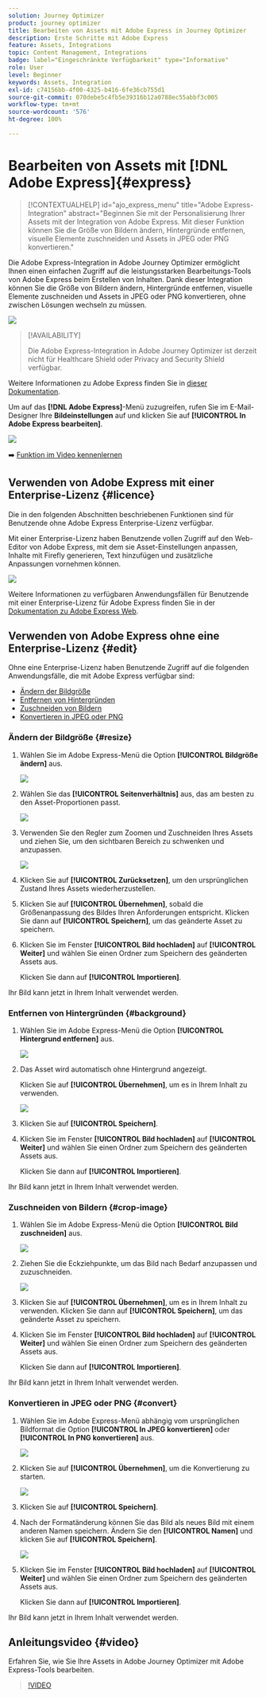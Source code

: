 ```yaml
---
solution: Journey Optimizer
product: journey optimizer
title: Bearbeiten von Assets mit Adobe Express in Journey Optimizer
description: Erste Schritte mit Adobe Express
feature: Assets, Integrations
topic: Content Management, Integrations
badge: label="Eingeschränkte Verfügbarkeit" type="Informative"
role: User
level: Beginner
keywords: Assets, Integration
exl-id: c74156bb-4f00-4325-b416-6fe36cb755d1
source-git-commit: 070debe5c4fb5e39316b12a0788ec55abbf3c005
workflow-type: tm+mt
source-wordcount: '576'
ht-degree: 100%

---
```


# Bearbeiten von Assets mit [!DNL Adobe Express]{#express}

>[!CONTEXTUALHELP]
>id="ajo_express_menu"
>title="Adobe Express-Integration"
>abstract="Beginnen Sie mit der Personalisierung Ihrer Assets mit der Integration von Adobe Express. Mit dieser Funktion können Sie die Größe von Bildern ändern, Hintergründe entfernen, visuelle Elemente zuschneiden und Assets in JPEG oder PNG konvertieren."

Die Adobe Express-Integration in Adobe Journey Optimizer ermöglicht Ihnen einen einfachen Zugriff auf die leistungsstarken Bearbeitungs-Tools von Adobe Express beim Erstellen von Inhalten. Dank dieser Integration können Sie die Größe von Bildern ändern, Hintergründe entfernen, visuelle Elemente zuschneiden und Assets in JPEG oder PNG konvertieren, ohne zwischen Lösungen wechseln zu müssen.

<img src="../rn/assets/do-not-localize/express_resize.gif">


>[!AVAILABILITY]
>
>Die Adobe Express-Integration in Adobe Journey Optimizer ist derzeit nicht für Healthcare Shield oder Privacy and Security Shield verfügbar.

Weitere Informationen zu Adobe Express finden Sie in [dieser Dokumentation](https://helpx.adobe.com/de/express/user-guide.html).

Um auf das **[!DNL Adobe Express]**-Menü zuzugreifen, rufen Sie im E-Mail-Designer Ihre **Bildeinstellungen** auf und klicken Sie auf **[!UICONTROL In Adobe Express bearbeiten]**.

![](assets/express_1.png)

➡️ [Funktion im Video kennenlernen](#video)

## Verwenden von Adobe Express mit einer Enterprise-Lizenz {#licence}

Die in den folgenden Abschnitten beschriebenen Funktionen sind für Benutzende ohne Adobe Express Enterprise-Lizenz verfügbar.

Mit einer Enterprise-Lizenz haben Benutzende vollen Zugriff auf den Web-Editor von Adobe Express, mit dem sie Asset-Einstellungen anpassen, Inhalte mit Firefly generieren, Text hinzufügen und zusätzliche Anpassungen vornehmen können.

![](assets/express-licence.png)

Weitere Informationen zu verfügbaren Anwendungsfällen für Benutzende mit einer Enterprise-Lizenz für Adobe Express finden Sie in der [Dokumentation zu Adobe Express Web](https://helpx.adobe.com/de/express/web.html).

## Verwenden von Adobe Express ohne eine Enterprise-Lizenz  {#edit}

Ohne eine Enterprise-Lizenz haben Benutzende Zugriff auf die folgenden Anwendungsfälle, die mit Adobe Express verfügbar sind:

* [Ändern der Bildgröße](#resize)
* [Entfernen von Hintergründen](#background)
* [Zuschneiden von Bildern](#crop-image)
* [Konvertieren in JPEG oder PNG](#convert)

### Ändern der Bildgröße {#resize}

1. Wählen Sie im Adobe Express-Menü die Option **[!UICONTROL Bildgröße ändern]** aus.

   ![](assets/express-resize-1.png)

1. Wählen Sie das **[!UICONTROL Seitenverhältnis]** aus, das am besten zu den Asset-Proportionen passt.

   ![](assets/express-resize-2.png)

1. Verwenden Sie den Regler zum Zoomen und Zuschneiden Ihres Assets und ziehen Sie, um den sichtbaren Bereich zu schwenken und anzupassen.

   ![](assets/express-resize-3.png)

1. Klicken Sie auf **[!UICONTROL Zurücksetzen]**, um den ursprünglichen Zustand Ihres Assets wiederherzustellen.

1. Klicken Sie auf **[!UICONTROL Übernehmen]**, sobald die Größenanpassung des Bildes Ihren Anforderungen entspricht. Klicken Sie dann auf **[!UICONTROL Speichern]**, um das geänderte Asset zu speichern.

1. Klicken Sie im Fenster **[!UICONTROL Bild hochladen]** auf **[!UICONTROL Weiter]** und wählen Sie einen Ordner zum Speichern des geänderten Assets aus.

   Klicken Sie dann auf **[!UICONTROL Importieren]**.

Ihr Bild kann jetzt in Ihrem Inhalt verwendet werden.

### Entfernen von Hintergründen {#background}

1. Wählen Sie im Adobe Express-Menü die Option **[!UICONTROL Hintergrund entfernen]** aus.

   ![](assets/express-background-1.png)

1. Das Asset wird automatisch ohne Hintergrund angezeigt.

   Klicken Sie auf **[!UICONTROL Übernehmen]**, um es in Ihrem Inhalt zu verwenden.

   ![](assets/express-background-2.png)

1. Klicken Sie auf **[!UICONTROL Speichern]**.

1. Klicken Sie im Fenster **[!UICONTROL Bild hochladen]** auf **[!UICONTROL Weiter]** und wählen Sie einen Ordner zum Speichern des geänderten Assets aus.

   Klicken Sie dann auf **[!UICONTROL Importieren]**.

Ihr Bild kann jetzt in Ihrem Inhalt verwendet werden.

### Zuschneiden von Bildern {#crop-image}

1. Wählen Sie im Adobe Express-Menü die Option **[!UICONTROL Bild zuschneiden]** aus.

   ![](assets/express-crop-1.png)

1. Ziehen Sie die Eckziehpunkte, um das Bild nach Bedarf anzupassen und zuzuschneiden.

   ![](assets/express-crop-2.png)

1. Klicken Sie auf **[!UICONTROL Übernehmen]**, um es in Ihrem Inhalt zu verwenden. Klicken Sie dann auf **[!UICONTROL Speichern]**, um das geänderte Asset zu speichern.

1. Klicken Sie im Fenster **[!UICONTROL Bild hochladen]** auf **[!UICONTROL Weiter]** und wählen Sie einen Ordner zum Speichern des geänderten Assets aus.

   Klicken Sie dann auf **[!UICONTROL Importieren]**.

Ihr Bild kann jetzt in Ihrem Inhalt verwendet werden.

### Konvertieren in JPEG oder PNG {#convert}

1. Wählen Sie im Adobe Express-Menü abhängig vom ursprünglichen Bildformat die Option **[!UICONTROL In JPEG konvertieren]** oder **[!UICONTROL In PNG konvertieren]** aus.

   ![](assets/express-convert-1.png)

1. Klicken Sie auf **[!UICONTROL Übernehmen]**, um die Konvertierung zu starten.

   ![](assets/express-convert-2.png)

1. Klicken Sie auf **[!UICONTROL Speichern]**.

1. Nach der Formatänderung können Sie das Bild als neues Bild mit einem anderen Namen speichern. Ändern Sie den **[!UICONTROL Namen]** und klicken Sie auf **[!UICONTROL Speichern]**.

   ![](assets/express-convert-3.png)

1. Klicken Sie im Fenster **[!UICONTROL Bild hochladen]** auf **[!UICONTROL Weiter]** und wählen Sie einen Ordner zum Speichern des geänderten Assets aus.

   Klicken Sie dann auf **[!UICONTROL Importieren]**.

Ihr Bild kann jetzt in Ihrem Inhalt verwendet werden.

## Anleitungsvideo {#video}

Erfahren Sie, wie Sie Ihre Assets in Adobe Journey Optimizer mit Adobe Express-Tools bearbeiten.

>[!VIDEO](https://video.tv.adobe.com/v/3455532/?quality=12&captions=ger)



